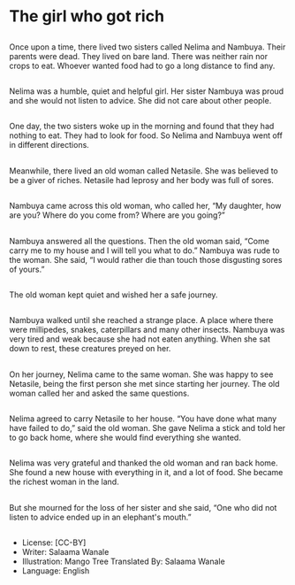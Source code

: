 # The girl who got rich

##
Once upon a time, there lived
two sisters called Nelima and
Nambuya. Their parents were
dead. They lived on bare land.
There was neither rain nor
crops to eat. Whoever wanted
food had to go a long distance
to find any.

##
Nelima was a humble, quiet and
helpful girl. Her sister Nambuya
was proud and she would not
listen to advice. She did not
care about other people.

##
One day, the two sisters woke
up in the morning and found
that they had nothing to eat.
They had to look for food. So
Nelima and Nambuya went off
in different directions.

##
Meanwhile, there lived an old
woman called Netasile. She was
believed to be a giver of riches.
Netasile had leprosy and her
body was full of sores.

##
Nambuya came across this old
woman, who called her, “My
daughter, how are you? Where
do you come from? Where are
you going?”

##
Nambuya answered all the
questions. Then the old woman
said, “Come carry me to my
house and I will tell you what to
do.” Nambuya was rude to the
woman. She said, “I would
rather die than touch those
disgusting sores of yours.”

##
The old woman kept quiet and
wished her a safe journey.

##
Nambuya walked until she
reached a strange place. A
place where there were
millipedes, snakes, caterpillars
and many other insects.
Nambuya was very tired and
weak because she had not
eaten anything. When she sat
down to rest, these creatures
preyed on her.

##
On her journey, Nelima came to
the same woman. She was
happy to see Netasile, being
the first person she met since
starting her journey. The old
woman called her and asked
the same questions.

##
Nelima agreed to carry Netasile
to her house. “You have done
what many have failed to do,”
said the old woman. She gave
Nelima a stick and told her to
go back home, where she would
find everything she wanted.

##
Nelima was very grateful and
thanked the old woman and ran
back home. She found a new
house with everything in it, and
a lot of food. She became the
richest woman in the land.

##
But she mourned for the loss of
her sister and she said, “One
who did not listen to advice
ended up in an elephant's
mouth.”

##
* License: [CC-BY]
* Writer: Salaama Wanale
* Illustration: Mango Tree
Translated By: Salaama Wanale
* Language: English
